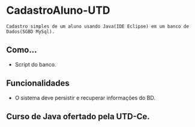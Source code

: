 # CadastroAluno-UTD

    Cadastro simples de um aluno usando Java(IDE Eclipse) em um banco de Dados(SGBD MySql).

## Como...

- Script do banco.

## Funcionalidades

- O sistema deve persistir e recuperar informações do BD.

## Curso de Java ofertado pela UTD-Ce.
